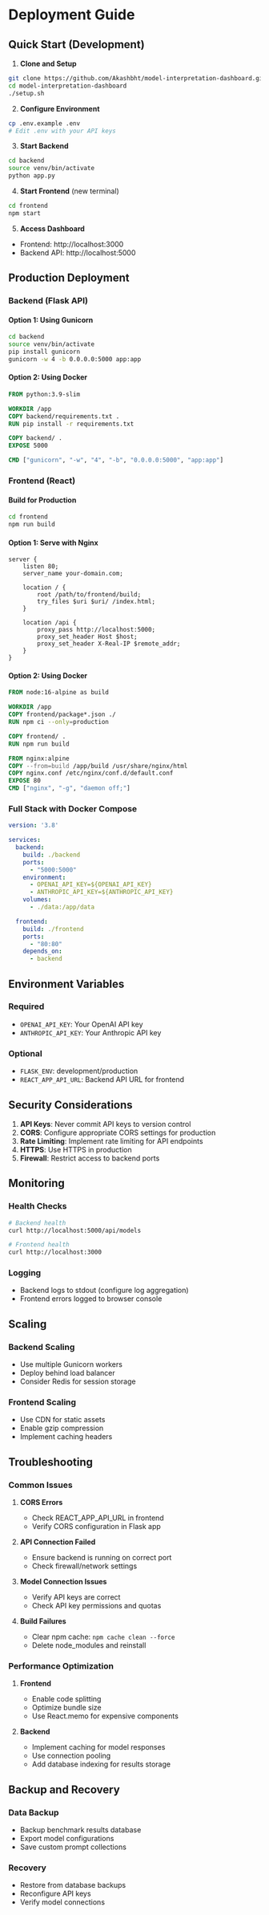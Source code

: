 # Deployment Guide

## Quick Start (Development)

1. **Clone and Setup**
```bash
git clone https://github.com/Akashbht/model-interpretation-dashboard.git
cd model-interpretation-dashboard
./setup.sh
```

2. **Configure Environment**
```bash
cp .env.example .env
# Edit .env with your API keys
```

3. **Start Backend**
```bash
cd backend
source venv/bin/activate
python app.py
```

4. **Start Frontend** (new terminal)
```bash
cd frontend
npm start
```

5. **Access Dashboard**
- Frontend: http://localhost:3000
- Backend API: http://localhost:5000

## Production Deployment

### Backend (Flask API)

#### Option 1: Using Gunicorn
```bash
cd backend
source venv/bin/activate
pip install gunicorn
gunicorn -w 4 -b 0.0.0.0:5000 app:app
```

#### Option 2: Using Docker
```dockerfile
FROM python:3.9-slim

WORKDIR /app
COPY backend/requirements.txt .
RUN pip install -r requirements.txt

COPY backend/ .
EXPOSE 5000

CMD ["gunicorn", "-w", "4", "-b", "0.0.0.0:5000", "app:app"]
```

### Frontend (React)

#### Build for Production
```bash
cd frontend
npm run build
```

#### Option 1: Serve with Nginx
```nginx
server {
    listen 80;
    server_name your-domain.com;
    
    location / {
        root /path/to/frontend/build;
        try_files $uri $uri/ /index.html;
    }
    
    location /api {
        proxy_pass http://localhost:5000;
        proxy_set_header Host $host;
        proxy_set_header X-Real-IP $remote_addr;
    }
}
```

#### Option 2: Using Docker
```dockerfile
FROM node:16-alpine as build

WORKDIR /app
COPY frontend/package*.json ./
RUN npm ci --only=production

COPY frontend/ .
RUN npm run build

FROM nginx:alpine
COPY --from=build /app/build /usr/share/nginx/html
COPY nginx.conf /etc/nginx/conf.d/default.conf
EXPOSE 80
CMD ["nginx", "-g", "daemon off;"]
```

### Full Stack with Docker Compose
```yaml
version: '3.8'

services:
  backend:
    build: ./backend
    ports:
      - "5000:5000"
    environment:
      - OPENAI_API_KEY=${OPENAI_API_KEY}
      - ANTHROPIC_API_KEY=${ANTHROPIC_API_KEY}
    volumes:
      - ./data:/app/data

  frontend:
    build: ./frontend
    ports:
      - "80:80"
    depends_on:
      - backend
```

## Environment Variables

### Required
- `OPENAI_API_KEY`: Your OpenAI API key
- `ANTHROPIC_API_KEY`: Your Anthropic API key

### Optional
- `FLASK_ENV`: development/production
- `REACT_APP_API_URL`: Backend API URL for frontend

## Security Considerations

1. **API Keys**: Never commit API keys to version control
2. **CORS**: Configure appropriate CORS settings for production
3. **Rate Limiting**: Implement rate limiting for API endpoints
4. **HTTPS**: Use HTTPS in production
5. **Firewall**: Restrict access to backend ports

## Monitoring

### Health Checks
```bash
# Backend health
curl http://localhost:5000/api/models

# Frontend health
curl http://localhost:3000
```

### Logging
- Backend logs to stdout (configure log aggregation)
- Frontend errors logged to browser console

## Scaling

### Backend Scaling
- Use multiple Gunicorn workers
- Deploy behind load balancer
- Consider Redis for session storage

### Frontend Scaling
- Use CDN for static assets
- Enable gzip compression
- Implement caching headers

## Troubleshooting

### Common Issues

1. **CORS Errors**
   - Check REACT_APP_API_URL in frontend
   - Verify CORS configuration in Flask app

2. **API Connection Failed**
   - Ensure backend is running on correct port
   - Check firewall/network settings

3. **Model Connection Issues**
   - Verify API keys are correct
   - Check API key permissions and quotas

4. **Build Failures**
   - Clear npm cache: `npm cache clean --force`
   - Delete node_modules and reinstall

### Performance Optimization

1. **Frontend**
   - Enable code splitting
   - Optimize bundle size
   - Use React.memo for expensive components

2. **Backend**
   - Implement caching for model responses
   - Use connection pooling
   - Add database indexing for results storage

## Backup and Recovery

### Data Backup
- Backup benchmark results database
- Export model configurations
- Save custom prompt collections

### Recovery
- Restore from database backups
- Reconfigure API keys
- Verify model connections